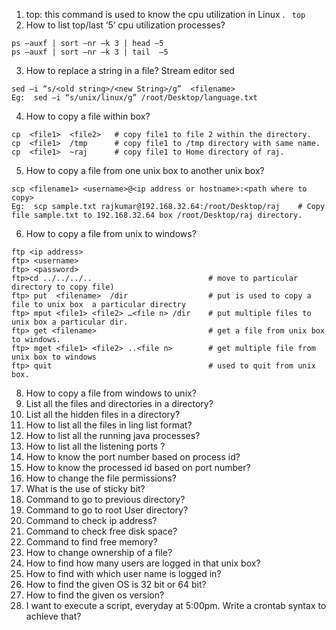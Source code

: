 1)	top:  this command is used to know the cpu utilization in Linux .
` top`
2)	How to list top/last ‘5’ cpu utilization processes?
``` 
ps –auxf | sort –nr –k 3 | head –5
ps –auxf | sort –nr –k 3 | tail  –5
```
3)	How to replace a string in a file? Stream editor sed
```
sed –i “s/<old string>/<new String>/g”  <filename>
Eg:  sed –i “s/unix/linux/g” /root/Desktop/language.txt
```
4)	How to copy a file within box?
```
cp  <file1>  <file2>   # copy file1 to file 2 within the directory.
cp  <file1>  /tmp      # copy file1 to /tmp directory with same name.
cp  <file1>  ~raj      # copy file1 to Home directory of raj.
```
5)	How to copy a file from one unix box to another unix box?
```
scp <filename1> <username>@<ip address or hostname>:<path where to copy>
Eg:  scp sample.txt rajkumar@192.168.32.64:/root/Desktop/raj    # Copy file sample.txt to 192.168.32.64 box /root/Desktop/raj directory.
```
6)	How to copy a file from unix to windows?
```
ftp <ip address>
ftp> <username>
ftp> <password>
ftp>cd ../../../..                          # move to particular directory to copy file)
ftp> put  <filename>  /dir                  # put is used to copy a file to unix box  a particular directry
ftp> mput <file1> <file2> …<file n> /dir    # put multiple files to unix box a particular dir.
ftp> get <filename>                         # get a file from unix box to windows.
ftp> mget <file1> <file2> ..<file n>        # get multiple file from unix box to windows
ftp> quit                                   # used to quit from unix box.
```
8)	How to copy a file from windows to unix?
10)	List  all the files and directories in a directory?
11)	List all the hidden files in a directory?
12)	How to list all the files in ling list format?
13)	How to list all the running java processes?
14)	How to list all the listening ports ?
15)	How to know the port number based on process id<PID>?
16)	How to know the processed id <PID> based on port number?
17)	How to change the file permissions?
18)	What is the use of sticky bit?
19)	Command to go to previous directory?
20)	Command to go to root User directory?
21)	Command to check ip address?
22)	Command to check free disk space?
23)	Command to find free memory?
24)	How to change ownership of a file?
25)	How to find how many users are logged in that unix box?
26)	How to find with which user name is logged in?
27)	How to find the given OS is 32 bit or 64 bit?
28)	How to find the given os version?
29)	I want to execute a script, everyday at 5:00pm. 	Write a  crontab syntax to achieve that?
